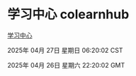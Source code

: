 # 学习中心 colearnhub
[学习中心](http://219.139.199.202:56308/colearnhub/)

2025年 04月 27日 星期日 06:20:02 CST

2025年 04月 26日 星期六 22:20:02 GMT

